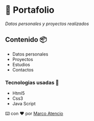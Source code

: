 # 🚀  Portafolio
_Datos personales y proyectos realizados_

## Contenido 📦
* Datos personales 
* Proyectos
* Estudios
* Contactos

### Tecnologias usadas 📄
* Html5
* Css3
* Java Script


⌨️ con ❤️ por [Marco Atencio](https://github.com/Darkil-HS)
